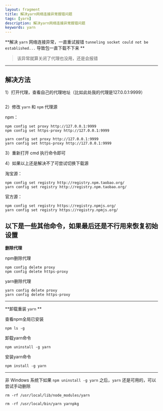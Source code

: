 ```yaml
---
layout: fragment
title: 解决yarn网络连接异常报错问题
tags: [yarn]
description: 解决yarn网络连接异常报错问题
keywords: yarn
---
```




**解决 `yarn` 网络连接异常，一直重试报错 `tunneling socket could not be established...` 导致包一直下载不下来 **

> 该异常就算关闭了代理也没用，还是会报错

------



## 解决方法

1）打开代理，查看自己的代理地址（比如此处我的代理是127.0.0.1:9999）

<img>

2）修改 `yarn` 和 `npm` 代理源

npm：

```
npm config set proxy http://127.0.0.1:9999
npm config set https-proxy http://127.0.0.1:9999
```

```
yarn config set proxy http://127.0.0.1:9999
yarn config set https-proxy http://127.0.0.1:9999
```

3）重新打开 cmd 执行命令即可

4）如果以上还是解决不了可尝试切换下载源

淘宝源：

```
npm config set registry http://registry.npm.taobao.org/
yarn config set registry http://registry.npm.taobao.org/
```

官方源：

```
npm config set registry https://registry.npmjs.org/
yarn config set registry https://registry.npmjs.org/
```



## 以下是一些其他命令，如果最后还是不行用来恢复初始设置

**删除代理**

npm删除代理

```
npm config delete proxy
npm config delete https-proxy
```

yarn删除代理

```
yarn config delete proxy
yarn config delete https-proxy
```

------



**卸载重装 `yarn` **

查看npm全局已安装

```
npm ls -g
```

卸载yarn命令

```
npm uninstall -g yarn
```

安装yarn命令

```
npm install -g yarn
```

------



非 Windows 系统下如果 `npm uninstall -g yarn` 之后，`yarn` 还是可用的，可以尝试手动删除

```
rm -rf /usr/local/lib/node_modules/yarn
```

```
rm -rf /usr/local/bin/yarn yarnpkg
```

